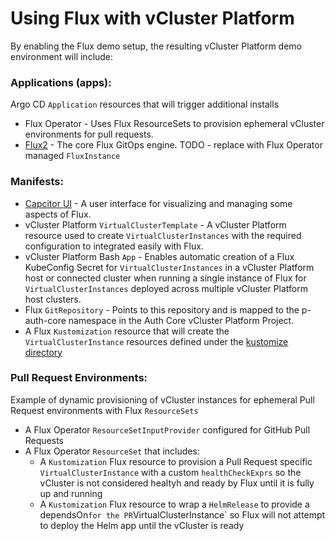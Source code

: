 # Using Flux with vCluster Platform

By enabling the Flux demo setup, the resulting vCluster Platform demo environment will include:
### Applications (apps): 
Argo CD `Application` resources that will trigger additional installs
  - Flux Operator - Uses Flux ResourceSets to provision ephemeral vCluster environments for pull requests.
  - [Flux2](https://fluxcd.io/flux/) - The core Flux GitOps engine. TODO - replace with Flux Operator managed `FluxInstance`
### Manifests:
  - [Capcitor UI](https://github.com/gimlet-io/capacitor) - A user interface for visualizing and managing some aspects of Flux.
  - vCluster Platform `VirtualClusterTemplate` - A vCluster Platform resource used to create `VirtualClusterInstances` with the required configuration to integrated easily with Flux.
  - vCluster Platform Bash `App` - Enables automatic creation of a Flux KubeConfig Secret for `VirtualClusterInstances` in a vCluster Platform host or connected cluster when running a single instance of Flux for `VirtualClusterInstances` deployed across multiple vCluster Platform host clusters.
  - Flux `GitRepository` - Points to this repository and is mapped to the p-auth-core namespace in the Auth Core vCluster Platform Project.
  - A Flux `Kustomization` resource that will create the `VirtualClusterInstance` resources defined under the [kustomize directory](./kustomize)
### Pull Request Environments: 
Example of dynamic provisioning of vCluster instances for ephemeral Pull Request environments with Flux `ResourceSets`
  - A Flux Operator `ResourceSetInputProvider` configured for GitHub Pull Requests
  - A Flux Operator `ResourceSet` that includes:
    - A `Kustomization` Flux resource to provision a Pull Request specific `VirtualClusterInstance` with a custom `healthCheckExprs` so the vCluster is not considered healtyh and ready by Flux until it is fully up and running
    - A `Kustomization` Flux resource to wrap a `HelmRelease` to provide a dependsOn` for the PR `VirtualClusterInstance` so Flux will not attempt to deploy the Helm app until the vCluster is ready
